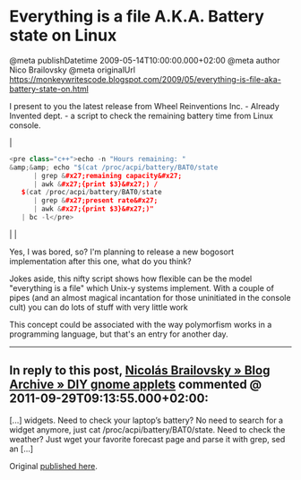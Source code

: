 # Everything is a file A.K.A. Battery state on Linux

@meta publishDatetime 2009-05-14T10:00:00.000+02:00
@meta author Nico Brailovsky
@meta originalUrl https://monkeywritescode.blogspot.com/2009/05/everything-is-file-aka-battery-state-on.html

I present to you the latest release from Wheel Reinventions Inc. - Already Invented dept. - a script to check the remaining battery time from Linux console.

|

```c++
<pre class="c++">echo -n "Hours remaining: "
&amp;&amp; echo "$(cat /proc/acpi/battery/BAT0/state
      | grep &#x27;remaining capacity&#x27;
      | awk &#x27;{print $3}&#x27;) /
   $(cat /proc/acpi/battery/BAT0/state
      | grep &#x27;present rate&#x27;
      | awk &#x27;{print $3}&#x27;)"
   | bc -l</pre>
```
 |
  |

Yes, I was bored, so? I'm planning to release a new bogosort implementation after this one, what do you think?

Jokes aside, this nifty script shows how flexible can be the model "everything is a file" which Unix-y systems implement. With a couple of pipes (and an almost magical incantation for those uninitiated in the console cult) you can do lots of stuff with very little work

This concept could be associated with the way polymorfism works in a programming language, but that's an entry for another day.


---
## In reply to this post, [Nicolás Brailovsky » Blog Archive » DIY gnome applets](md_blog/2011/0929_DIYgnomeapplets.md) commented @ 2011-09-29T09:13:55.000+02:00:

[...] widgets. Need to check your laptop’s battery? No need to search for a widget anymore, just cat /proc/acpi/battery/BAT0/state. Need to check the weather? Just wget your favorite forecast page and parse it with grep, sed an [...]

Original [published here](md_blog/2009/0514_EverythingisafileA.K.A.BatterystateonLinux.md).

